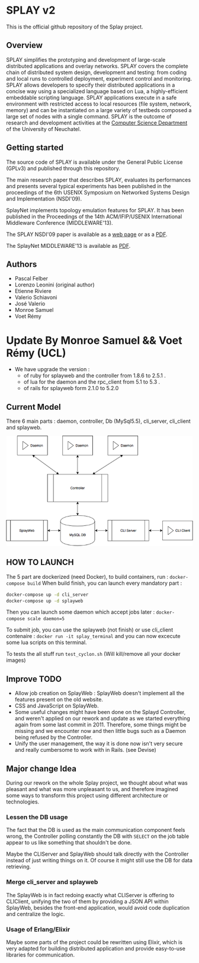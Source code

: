 # SPLAY v2

This is the official github repository of the Splay project.

## Overview

SPLAY simplifies the prototyping and development of large-scale distributed applications and overlay networks. SPLAY covers the complete chain of distributed system design, development and testing: from coding and local runs to controlled deployment, experiment control and monitoring.
SPLAY allows developers to specify their distributed applications in a concise way using a specialized language based on Lua, a highly-efficient embeddable scripting language. SPLAY applications execute in a safe environment with restricted access to local resources (file system, network, memory) and can be instantiated on a large variety of testbeds composed a large set of nodes with a single command.
SPLAY is the outcome of research and development activities at the [Computer Science Department](http://www2.unine.ch/iiun) of the University of Neuchatel.

## Getting started

The source code of SPLAY is available under the General Public License (GPLv3) and published through this repository.

The main research paper that describes SPLAY, evaluates its performances and presents several typical experiments has been published in the proceedings of the 6th USENIX Symposium on Networked Systems Design and Implementation (NSDI'09).

SplayNet implements topology emulation features for SPLAY. It has been published in the Proceedings of the 14th ACM/IFIP/USENIX International Middleware Conference (MIDDLEWARE'13).

The SPLAY NSDI'09 paper is available as a [web page](https://www.usenix.org/legacy/event/nsdi09/tech/full_papers/leonini/leonini_html/) or as a [PDF](http://members.unine.ch/etienne.riviere/publications/LeoRivFel-NSDI-09.pdf).

The SplayNet MIDDLEWARE'13 is available as [PDF](http://members.unine.ch/valerio.schiavoni/publications/splaynet_middleware13.pdf).

## Authors

- Pascal Felber
- Lorenzo Leonini (original author)
- Etienne Riviere
- Valerio Schiavoni
- José Valerio
- Monroe Samuel
- Voet Rémy

# Update By Monroe Samuel && Voet Rémy (UCL)

- We have upgrade the version :
  - of ruby for splayweb and the controller from 1.8.6 to 2.5.1 .
  - of lua for the daemon and the rpc_client from 5.1 to 5.3 .
  - of rails for splayweb form 2.1.0 to 5.2.0

## Current Model

There 6 main parts : daemon, controller, Db (MySql5.5), cli_server, cli_client and splayweb.

![Schema of Splay](doc/schema.png)

## HOW TO LAUNCH

The 5 part are dockerized (need Docker), to build containers, run : `docker-compose build`
When build finish, you can launch every mandatory part :

```bash
docker-compose up -d cli_server
docker-compose up -d splayweb
```

Then you can launch some daemon which accept jobs later : `docker-compose scale daemon=5`

To submit job, you can use the splayweb (not finish) or use cli_client contenaire :
`docker run -it splay_terminal`
and you can now excecute some lua scripts on this terminal.

To tests the all stuff run `test_cyclon.sh` (Will kill/remove all your docker images)

## Improve TODO

- Allow job creation on SplayWeb : SplayWeb doesn't implement all the features present on the old website.
- CSS and JavaScript on SplayWeb.
- Some useful changes might have been done on the Splayd Controller, and weren't applied on our rework and update as we started everything again from some last commit in 2011. Therefore, some things might be missing and we encounter now and then little bugs such as a Daemon being refused by the Controller.
- Unify the user management, the way it is done now isn't very secure and really cumbersome to work with in Rails. (see Devise)

## Major change Idea

During our rework on the whole Splay project, we thought about what was pleasant
and what was more unpleasant to us, and therefore imagined some ways
to transform this project using different architecture or technologies.

### Lessen the DB usage

The fact that the DB is used as the main communication component feels
wrong, the Controller polling constantly the DB with `SELECT` on the
job table appear to us like something that shouldn't be done.

Maybe the CLIServer and SplayWeb should talk directly with the Controller
instead of just writing things on it. Of course it might still use the
DB for data retrieving.

### Merge cli_server and splayweb

The SplayWeb is in fact redoing exactly what CLIServer is offering to CLIClient,
unifying the two of them by providing a JSON API within SplayWeb, besides the
front-end application, would avoid code duplication and centralize the logic.

### Usage of Erlang/Elixir

Maybe some parts of the project could be rewritten using Elixir, which is
very adapted for building distributed application and provide easy-to-use
libraries for communication.
